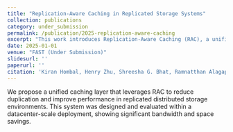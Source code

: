 ```yaml
---
title: "Replication-Aware Caching in Replicated Storage Systems"
collection: publications
category: under_submission
permalink: /publication/2025-replication-aware-caching
excerpt: "This work introduces Replication-Aware Caching (RAC), a unified caching layer to reduce redundancy in replicated storage systems."
date: 2025-01-01
venue: "FAST (Under Submission)"
slidesurl: ''
paperurl: ''
citation: 'Kiran Hombal, Henry Zhu, Shreesha G. Bhat, Ramnatthan Alagappan, Aishwarya Ganesan.'
---
```


We propose a unified caching layer that leverages RAC to reduce duplication and improve performance in replicated distributed storage environments. This system was designed and evaluated within a datacenter-scale deployment, showing significant bandwidth and space savings.
